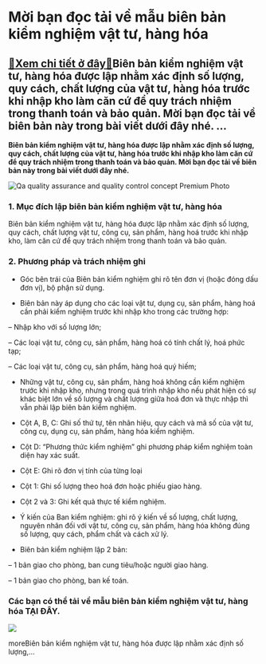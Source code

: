 Mời bạn đọc tải về mẫu biên bản kiểm nghiệm vật tư, hàng hóa
============================================================

[:gift:Xem chi tiết ở đây:gift:](https://hddtvn.com/moi-ban-doc-tai-ve-mau-bien-ban-kiem-nghiem-vat-tu-hang-hoa/)Biên bản kiểm nghiệm vật tư, hàng hóa được lập nhằm xác định số lượng, quy cách, chất lượng của vật tư, hàng hóa trước khi nhập kho làm căn cứ để quy trách nhiệm trong thanh toán và bảo quản. Mời bạn đọc tải về biên bản này trong bài viết dưới đây nhé. …
--------------------------------------------------------------------------------------------------------------------------------------------------------------------------------------------------------------------------------------------------------------

**Biên bản kiểm nghiệm vật tư, hàng hóa được lập nhằm xác định số lượng, quy cách, chất lượng của vật tư, hàng hóa trước khi nhập kho làm căn cứ để quy trách nhiệm trong thanh toán và bảo quản. Mời bạn đọc tải về biên bản này trong bài viết dưới đây nhé.**


![Qa quality assurance and quality control concept Premium Photo](https://hddtvn.com/wp-content/uploads/2021/01/qa-quality-assurance-quality-control-concept_31965-3842.jpg)


### 1. Mục đích lập biên bản kiểm nghiệm vật tư, hàng hóa


Biên bản kiểm nghiệm vật tư, hàng hóa được lập nhằm xác định số lượng, quy cách, chất lượng vật tư, công cụ, sản phẩm, hàng hoá trước khi nhập kho, làm căn cứ để quy trách nhiệm trong thanh toán và bảo quản.


### 2. Phương pháp và trách nhiệm ghi




* Góc bên trái của Biên bản kiểm nghiệm ghi rõ tên đơn vị (hoặc đóng dấu đơn vị), bộ phận sử dụng.

* Biên bản này áp dụng cho các loại vật tư, dụng cụ, sản phẩm, hàng hoá cần phải kiểm nghiệm trước khi nhập kho trong các trường hợp:  

– Nhập kho với số lượng lớn;  

– Các loại vật tư, công cụ, sản phẩm, hàng hoá có tính chất lý, hoá phức tạp;  

– Các loại vật tư, công cụ, sản phẩm, hàng hoá quý hiếm;

* Những vật tư, công cụ, sản phẩm, hàng hoá không cần kiểm nghiệm trước khi nhập kho, nhưng trong quá trình nhập kho nếu phát hiện có sự khác biệt lớn về số lượng và chất lượng giữa hoá đơn và thực nhập thì vẫn phải lập biên bản kiểm nghiệm.

* Cột A, B, C: Ghi số thứ tự, tên nhãn hiệu, quy cách và mã số của vật tư, công cụ, dụng cụ, sản phẩm, hàng hóa kiểm nghiệm.

* Cột D: “Phương thức kiểm nghiệm” ghi phương pháp kiểm nghiệm toàn diện hay xác suất.

* Cột E: Ghi rõ đơn vị tính của từng loại

* Cột 1: Ghi số lượng theo hoá đơn hoặc phiếu giao hàng.

* Cột 2 và 3: Ghi kết quả thực tế kiểm nghiệm.

* Ý kiến của Ban kiểm nghiệm: ghi rõ ý kiến về số lượng, chất lượng, nguyên nhân đối với vật tư, công cụ, sản phẩm, hàng hóa không đúng số lượng, quy cách, phẩm chất và cách xử lý.

* Biên bản kiểm nghiệm lập 2 bản:  

– 1 bản giao cho phòng, ban cung tiêu/hoặc người giao hàng.  

– 1 bản giao cho phòng, ban kế toán.



### Các bạn có thể tải về mẫu biên bản kiểm nghiệm vật tư, hàng hóa TẠI ĐÂY.


![](https://hddtvn.com/wp-content/uploads/2021/01/ThrV4bC.png)


moreBiên bản kiểm nghiệm vật tư, hàng hóa được lập nhằm xác định số lượng,…

